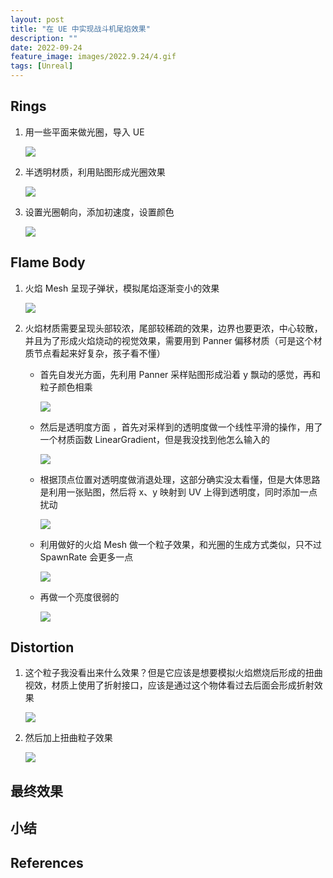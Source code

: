 ```yaml
---
layout: post
title: "在 UE 中实现战斗机尾焰效果"
description: ""
date: 2022-09-24
feature_image: images/2022.9.24/4.gif
tags: [Unreal]
---
```


<!--more-->

## Rings

1. 用一些平面来做光圈，导入 UE
   
   ![](../images/2022.9.26/0.png)

2. 半透明材质，利用贴图形成光圈效果

   ![](../images/2022.9.26/1.png)

3. 设置光圈朝向，添加初速度，设置颜色

   ![](../images/2022.9.26/2.png)

## Flame Body

1. 火焰 Mesh 呈现子弹状，模拟尾焰逐渐变小的效果

   ![](../images/2022.9.26/3.png)

2. 火焰材质需要呈现头部较浓，尾部较稀疏的效果，边界也要更浓，中心较散，并且为了形成火焰烧动的视觉效果，需要用到 Panner 偏移材质（可是这个材质节点看起来好复杂，孩子看不懂）
   
   - 首先自发光方面，先利用 Panner 采样贴图形成沿着 y 飘动的感觉，再和粒子颜色相乘

       ![](../images/2022.9.26/4.png)

   - 然后是透明度方面 ，首先对采样到的透明度做一个线性平滑的操作，用了一个材质函数 LinearGradient，但是我没找到他怎么输入的

       ![](../images/2022.9.26/5.png)

    - 根据顶点位置对透明度做消退处理，这部分确实没太看懂，但是大体思路是利用一张贴图，然后将 x、y 映射到 UV 上得到透明度，同时添加一点扰动

       ![](../images/2022.9.26/6.png)
      
    - 利用做好的火焰 Mesh 做一个粒子效果，和光圈的生成方式类似，只不过 SpawnRate 会更多一点

       ![](../images/2022.9.26/7.png)

    - 再做一个亮度很弱的

       ![](../images/2022.9.26/8.png)

## Distortion

1. 这个粒子我没看出来什么效果？但是它应该是想要模拟火焰燃烧后形成的扭曲视效，材质上使用了折射接口，应该是通过这个物体看过去后面会形成折射效果
   
    ![](../images/2022.9.26/9.png)

2. 然后加上扭曲粒子效果
   
    ![](../images/2022.9.26/10.png)

## 最终效果



## 小结

## References
